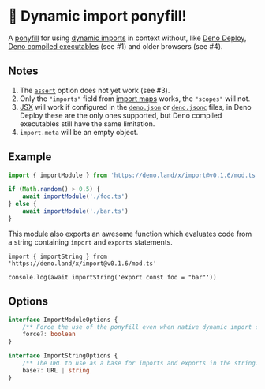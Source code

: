 # 🐎 Dynamic import ponyfill!

A [ponyfill](//github.com/sindresorhus/ponyfill) for using [dynamic imports](//developer.mozilla.org/en-US/docs/Web/JavaScript/Reference/Operators/import) in context without, like [Deno Deploy](//deno.com/deploy), [Deno compiled executables](//deno.land/manual@v1.26.1/tools/compiler) (see #1) and older browsers (see #4).

## Notes

1. The [`assert`](//github.com/tc39/proposal-import-assertions) option does not yet work (see #3).
1. Only the `"imports"` field from [import maps](//github.com/WICG/import-maps) works, the `"scopes"` will not.
1. [JSX](//reactjs.org/docs/introducing-jsx.html) will work if configured in the [`deno.json`](//deno.land/manual@v1.26.1/getting_started/configuration_file) or [`deno.jsonc`](//deno.land/manual@v1.26.1/getting_started/configuration_file) files, in Deno Deploy these are the only ones supported, but Deno compiled executables still have the same limitation.
1. `import.meta` will be an empty object.

## Example

```ts
import { importModule } from 'https://deno.land/x/import@v0.1.6/mod.ts'

if (Math.random() > 0.5) {
	await importModule('./foo.ts')
} else {
	await importModule('./bar.ts')
}
```

This module also exports an awesome function which evaluates code from a string containing `import` and `exports` statements.

```tsx
import { importString } from 'https://deno.land/x/import@v0.1.6/mod.ts'

console.log(await importString('export const foo = "bar"'))
```

## Options

```ts
interface ImportModuleOptions {
	/** Force the use of the ponyfill even when native dynamic import could be used. */
	force?: boolean
}

interface ImportStringOptions {
	/** The URL to use as a base for imports and exports in the string. */
	base?: URL | string
}
```
